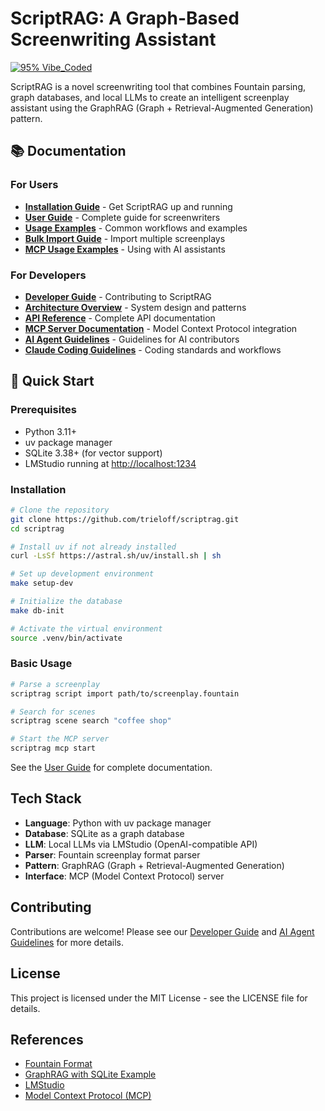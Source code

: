 # ScriptRAG: A Graph-Based Screenwriting Assistant

[![95% Vibe_Coded](https://img.shields.io/badge/95%25-Vibe_Coded-ff69b4?style=for-the-badge&logo=claude&logoColor=white)](https://github.com/trieloff/vibe-coded-badge-action)

ScriptRAG is a novel screenwriting tool that combines Fountain parsing, graph databases, and local LLMs
to create an intelligent screenplay assistant using the GraphRAG (Graph + Retrieval-Augmented
Generation) pattern.

## 📚 Documentation

### For Users

- **[Installation Guide](docs/installation.md)** - Get ScriptRAG up and running
- **[User Guide](docs/user-guide.md)** - Complete guide for screenwriters
- **[Usage Examples](docs/usage.md)** - Common workflows and examples
- **[Bulk Import Guide](docs/bulk_import_guide.md)** - Import multiple screenplays
- **[MCP Usage Examples](examples/mcp_usage_examples.md)** - Using with AI assistants

### For Developers

- **[Developer Guide](docs/developer-guide.md)** - Contributing to ScriptRAG
- **[Architecture Overview](docs/architecture.md)** - System design and patterns
- **[API Reference](docs/api-reference.md)** - Complete API documentation
- **[MCP Server Documentation](docs/mcp_server.md)** - Model Context Protocol integration
- **[AI Agent Guidelines](AGENTS.md)** - Guidelines for AI contributors
- **[Claude Coding Guidelines](CLAUDE.md)** - Coding standards and workflows

## 🚀 Quick Start

### Prerequisites

- Python 3.11+
- uv package manager
- SQLite 3.38+ (for vector support)
- LMStudio running at <http://localhost:1234>

### Installation

```bash
# Clone the repository
git clone https://github.com/trieloff/scriptrag.git
cd scriptrag

# Install uv if not already installed
curl -LsSf https://astral.sh/uv/install.sh | sh

# Set up development environment
make setup-dev

# Initialize the database
make db-init

# Activate the virtual environment
source .venv/bin/activate
```

### Basic Usage

```bash
# Parse a screenplay
scriptrag script import path/to/screenplay.fountain

# Search for scenes
scriptrag scene search "coffee shop"

# Start the MCP server
scriptrag mcp start
```

See the [User Guide](docs/user-guide.md) for complete documentation.

## Tech Stack

- **Language**: Python with uv package manager
- **Database**: SQLite as a graph database
- **LLM**: Local LLMs via LMStudio (OpenAI-compatible API)
- **Parser**: Fountain screenplay format parser
- **Pattern**: GraphRAG (Graph + Retrieval-Augmented Generation)
- **Interface**: MCP (Model Context Protocol) server

## Contributing

Contributions are welcome! Please see our [Developer Guide](docs/developer-guide.md) and [AI Agent Guidelines](AGENTS.md) for more details.

## License

This project is licensed under the MIT License - see the LICENSE file for details.

## References

- [Fountain Format](https://fountain.io/)
- [GraphRAG with SQLite Example](https://deepwiki.com/stephenc222/example-graphrag-with-sqlite/1-overview)
- [LMStudio](https://lmstudio.ai/)
- [Model Context Protocol (MCP)](https://modelcontextprotocol.io/)
